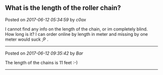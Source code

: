 ## What is the length of the roller chain?
Posted on *2017-06-12 05:34:59* by *c0ax*

I cannot find any info on the length of the chain, or im completely blind. How long is it? I can order online by length in meter and missing by one meter would suck ;P .

---

Posted on *2017-06-12 09:35:42* by *Bar*

The length of the chains is 11 feet :-)

---

